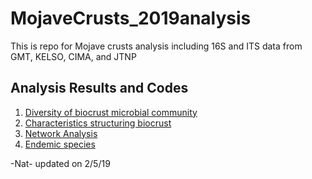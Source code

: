 # MojaveCrusts_2019analysis
This is repo for Mojave crusts analysis including 16S and ITS data from GMT, KELSO, CIMA, and JTNP

## Analysis Results and Codes
1. [Diversity of biocrust microbial community](BiocrustDiv/)
2. [Characteristics structuring biocrust](StructureChar/)
3. [Network Analysis](NetworkAnalysis/)
4. [Endemic species](EndemicSpecies/)

-Nat- updated on 2/5/19
